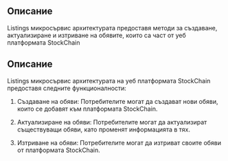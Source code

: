 ## Описание
Listings микросървис архитектурата предоставя методи за създаване, актуализиране и изтриване на обявите, които са част от уеб платформата StockChain

## Описание
Listings микросървис архитектурата на уеб платформата StockChain предоставя следните функционалности:

1. Създаване на обяви: Потребителите могат да създават нови обяви, които се добавят към платформата StockChain.

2. Актуализиране на обяви: Потребителите могат да актуализират съществуващи обяви, като променят информацията в тях.

3. Изтриване на обяви: Потребителите могат да изтриват своите обяви от платформата StockChain.